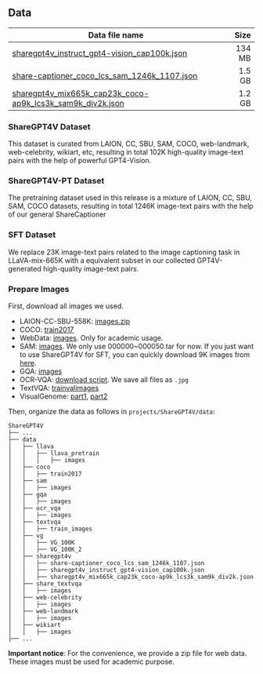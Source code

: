 ## Data

| Data file name | Size |
| --- | ---: |
| [sharegpt4v_instruct_gpt4-vision_cap100k.json](https://huggingface.co/datasets/Lin-Chen/ShareGPT4V/blob/main/sharegpt4v_instruct_gpt4-vision_cap100k.json) | 134 MB |
| [share-captioner_coco_lcs_sam_1246k_1107.json](https://huggingface.co/datasets/Lin-Chen/ShareGPT4V/blob/main/share-captioner_coco_lcs_sam_1246k_1107.json) | 1.5 GB |
| [sharegpt4v_mix665k_cap23k_coco-ap9k_lcs3k_sam9k_div2k.json](https://huggingface.co/datasets/Lin-Chen/ShareGPT4V/blob/main/sharegpt4v_mix665k_cap23k_coco-ap9k_lcs3k_sam9k_div2k.json) | 1.2 GB |

### ShareGPT4V Dataset
This dataset is curated from LAION, CC, SBU, SAM, COCO, web-landmark, web-celebrity, wikiart, etc, resulting in total 102K high-quality image-text pairs with the help of powerful GPT4-Vision.

### ShareGPT4V-PT Dataset
The pretraining dataset used in this release is a mixture of LAION, CC, SBU, SAM, COCO datasets, resulting in total 1246K image-text pairs with the help of our general ShareCaptioner

### SFT Dataset
We replace 23K image-text pairs related to the image captioning task in LLaVA-mix-665K with a equivalent subset in our collected GPT4V-generated high-quality image-text pairs.

### Prepare Images

First, download all images we used.

- LAION-CC-SBU-558K: [images.zip](https://huggingface.co/datasets/liuhaotian/LLaVA-Pretrain/blob/main/images.zip)
- COCO: [train2017](http://images.cocodataset.org/zips/train2017.zip)
- WebData: [images](https://drive.google.com/drive/folders/1tCUQ-sq6vdshZVkF0ZeF3K4eztkXJgax?usp=sharing). Only for academic usage.
- SAM: [images](https://ai.meta.com/datasets/segment-anything-downloads/). We only use 000000~000050.tar for now. If you just want to use ShareGPT4V for SFT, you can quickly download 9K images from [here](https://drive.google.com/file/d/1dKumdOKSXtV7lIXdrG7jsIK_z2vZv2gs/view?usp=drive_link).
- GQA: [images](https://downloads.cs.stanford.edu/nlp/data/gqa/images.zip)
- OCR-VQA: [download script](https://drive.google.com/drive/folders/1_GYPY5UkUy7HIcR0zq3ZCFgeZN7BAfm_?usp=sharing). We save all files as `.jpg`
- TextVQA: [trainvalimages](https://dl.fbaipublicfiles.com/textvqa/images/train_val_images.zip)
- VisualGenome: [part1](https://cs.stanford.edu/people/rak248/VG_100K_2/images.zip), [part2](https://cs.stanford.edu/people/rak248/VG_100K_2/images2.zip)

Then, organize the data as follows in `projects/ShareGPT4V/data`:

```none
ShareGPT4V
├── ...
├── data
│   ├── llava
│   │   ├── llava_pretrain
│   │   │   ├── images
│   ├── coco
│   │   ├── train2017
│   ├── sam
│   │   ├── images
│   ├── gqa
│   │   ├── images
│   ├── ocr_vqa
│   │   ├── images
│   ├── textvqa
│   │   ├── train_images
│   ├── vg
│   │   ├── VG_100K
│   │   ├── VG_100K_2
│   ├── sharegpt4v
│   │   ├── share-captioner_coco_lcs_sam_1246k_1107.json
│   │   ├── sharegpt4v_instruct_gpt4-vision_cap100k.json
│   │   ├── sharegpt4v_mix665k_cap23k_coco-ap9k_lcs3k_sam9k_div2k.json
│   ├── share_textvqa
│   │   ├── images
│   ├── web-celebrity
│   │   ├── images
│   ├── web-landmark
│   │   ├── images
│   ├── wikiart
│   │   ├── images
├── ...
```

**Important notice**: For the convenience, we provide a zip file for web data. These images must be used for academic purpose.
